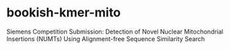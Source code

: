 # bookish-kmer-mito
Siemens Competition Submission: Detection of Novel Nuclear Mitochondrial Insertions (NUMTs) Using Alignment-free Sequence Similarity Search
